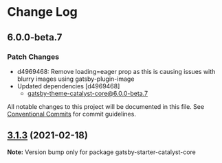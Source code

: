 # Change Log

## 6.0.0-beta.7

### Patch Changes

- d4969468: Remove loading=eager prop as this is causing issues with blurry images using gatsby-plugin-image
- Updated dependencies [d4969468]
  - gatsby-theme-catalyst-core@6.0.0-beta.7

All notable changes to this project will be documented in this file.
See [Conventional Commits](https://conventionalcommits.org) for commit guidelines.

## [3.1.3](https://github.com/ehowey/gatsby-starter-catalyst-core/compare/gatsby-starter-catalyst-core@3.1.2...gatsby-starter-catalyst-core@3.1.3) (2021-02-18)

**Note:** Version bump only for package gatsby-starter-catalyst-core
